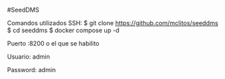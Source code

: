 #SeedDMS

Comandos utilizados SSH:
$ git clone https://github.com/mclitos/seeddms
$ cd seeddms
$ docker compose up -d


Puerto :8200  o el que se habilito 

Usuario: admin

Password: admin
